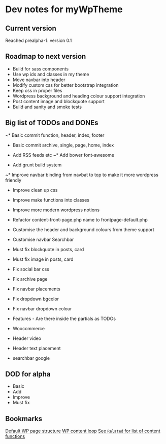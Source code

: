 Dev notes for myWpTheme
=======================

Current version
---------------

Reached prealpha-1: version 0.1

Roadmap to next version
-----------------------

* Build for sass components
* Use wp ids and classes in my theme
* Move navbar into header
* Modify custom css for better bootstrap integration
* Keep css in proper files
* Wordpress background and heading colour support integration
* Post content image and blockquote support
* Build and sanity and smoke tests

Big list of TODOs and DONEs
---------------------------

~* Basic commit function, header, index, footer
* Basic commit archive, single, page, home, index

* Add RSS feeds etc
~* Add bower font-awesome
* Add grunt build system

~* Improve navbar binding from navbat to top to make it more wordpress friendly
* Improve clean up css
* Improve make functions into classes
* Improve more modern wordpress notions
* Refactor content-front-page.php name to frontpage-default.php

* Customise the header and background colours from theme support
* Customise navbar Searchbar

* Must fix blockquote in posts, card
* Must fix image in posts, card

* Fix social bar css 
* Fix archive page
* Fix navbar placements
* Fix dropdown bgcolor
* Fix navbar dropdown colour

* Features - Are there inside the partials as TODOs

* Woocommerce
* Header video
* Header text placement
* searchbar google

DOD for alpha
-------------

* Basic
* Add
* Improve
* Must fix

Bookmarks
---------

[Default WP page structure](https://codex.wordpress.org/Site_Architecture_1.5)
[WP content loop](https://codex.wordpress.org/The_Loop)
[See `Related` for list of content functions](https://codex.wordpress.org/Function_Reference/post_class)